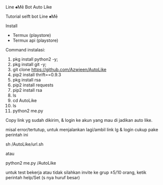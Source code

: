 Line ♠Mē Bot Auto Like

Tutorial selft bot Line ♠Mē

Install
- Termux (playstore)
- Termux api (playstore)

Command instalasi:

1. pkg install python2 -y;
2. pkg install git -y;
3. git clone https://github.com/Azwieen/AutoLike
4. pip2 install thrift==0.9.3
5. pkg install rsa
6. pip2 install requests
7. pip2 install rsa
8. ls
9. cd AutoLike
10. ls
11. python2 me.py

Copy link yg sudah dikirim, & login ke akun yang mau di jadikan auto like.

misal error/tertutup, untuk menjalankan lagi/ambil link lg & login cukup pake perintah ini

sh /AutoLike/url.sh

atau

python2 me.py /AutoLike

untuk test bekerja atau tidak silahkan invite ke grup ±5/10 orang, ketik perintah help/Set (s nya huruf besar)

